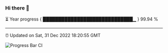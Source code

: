 ### Hi there 👋

⏳ Year progress { █████████████████████████████▁ } 99.94 %

---

⏰ Updated on Sat, 31 Dec 2022 18:20:55 GMT

![Progress Bar CI](https://github.com/ZhaoGui/ZhaoGui/workflows/Progress%20Bar%20CI/badge.svg)
